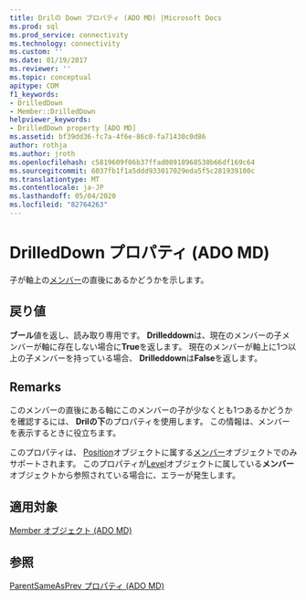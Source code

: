 ```yaml
---
title: Drilの Down プロパティ (ADO MD) |Microsoft Docs
ms.prod: sql
ms.prod_service: connectivity
ms.technology: connectivity
ms.custom: ''
ms.date: 01/19/2017
ms.reviewer: ''
ms.topic: conceptual
apitype: COM
f1_keywords:
- DrilledDown
- Member::DrilledDown
helpviewer_keywords:
- DrilledDown property [ADO MD]
ms.assetid: bf39dd36-fc7a-4f6e-86c0-fa71430c0d86
author: rothja
ms.author: jroth
ms.openlocfilehash: c5819609f06b37ffad08918968530b66df169c64
ms.sourcegitcommit: 6037fb1f1a5ddd933017029eda5f5c281939100c
ms.translationtype: MT
ms.contentlocale: ja-JP
ms.lasthandoff: 05/04/2020
ms.locfileid: "82764263"
---
```

# <a name="drilleddown-property-ado-md"></a>DrilledDown プロパティ (ADO MD)
子が軸上の[メンバー](../../../ado/reference/ado-md-api/member-object-ado-md.md)の直後にあるかどうかを示します。  
  
## <a name="return-values"></a>戻り値  
 **ブール**値を返し、読み取り専用です。 **Drilleddown**は、現在のメンバーの子メンバーが軸に存在しない場合に**True**を返します。 現在のメンバーが軸上に1つ以上の子メンバーを持っている場合、 **Drilleddown**は**False**を返します。  
  
## <a name="remarks"></a>Remarks  
 このメンバーの直後にある軸にこのメンバーの子が少なくとも1つあるかどうかを確認するには、 **Drilの下**のプロパティを使用します。 この情報は、メンバーを表示するときに役立ちます。  
  
 このプロパティは、 [Position](../../../ado/reference/ado-md-api/position-object-ado-md.md)オブジェクトに属する[メンバー](../../../ado/reference/ado-md-api/member-object-ado-md.md)オブジェクトでのみサポートされます。 このプロパティが[Level](../../../ado/reference/ado-md-api/level-object-ado-md.md)オブジェクトに属している**メンバー**オブジェクトから参照されている場合に、エラーが発生します。  
  
## <a name="applies-to"></a>適用対象  
 [Member オブジェクト (ADO MD)](../../../ado/reference/ado-md-api/member-object-ado-md.md)  
  
## <a name="see-also"></a>参照  
 [ParentSameAsPrev プロパティ (ADO MD)](../../../ado/reference/ado-md-api/parentsameasprev-property-ado-md.md)
